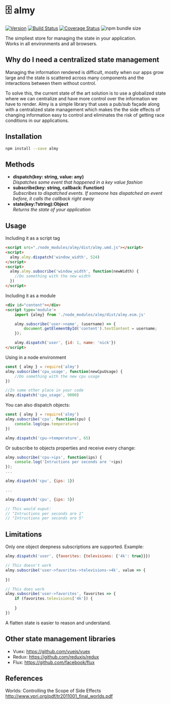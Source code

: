 # 🗄️ almy
[![Version](https://badgen.net/npm/v/almy)](https://www.npmjs.com/package/almy) 
[![Build Status](https://travis-ci.org/tomas2387/almy.svg?branch=master)](https://travis-ci.org/tomas2387/almy) 
[![Coverage Status](https://coveralls.io/repos/github/tomas2387/almy/badge.svg?branch=master)](https://coveralls.io/github/tomas2387/almy?branch=master)
![npm bundle size](https://img.shields.io/bundlephobia/minzip/almy)

The simpliest store for managing the state in your application.    
Works in all environments and all browsers.

## Why do I need a centralized state management

Managing the information rendered is difficult, mostly when our apps grow large and the state is scattered across many components and the interactions between them without control. 

To solve this, the current state of the art solution is to use a globalized state where we can centralize and have more control over the information we have to render. Almy is a simple library that uses a pub/sub façade along with a centralized state management which makes the the side effects of changing information easy to control and eliminates the risk of getting race conditions in our applications.

## Installation

```bash
npm install --save almy
```

## Methods
-  **dispatch(key: string, value: any)**    
_Dispatches some event that happened in a key value fashion_
-  **subscribe(key: string, callback: Function)**   
_Subscribes to dispatched events. If someone has dispatched an event before, it calls the callback right away_
-  **state(key:?string):Object**    
_Returns the state of your application_

## Usage

Including it as a script tag    
```html
<script src="./node_modules/almy/dist/almy.umd.js"></script>
<script>
  almy.almy.dispatch('window_width', 524)
</script>
<script>
  almy.almy.subscribe('window_width', function(newWidth) {
    //Do something with the new width
  })
</script>

```
Including it as a module      
```html
<div id="content"></div>
<script type='module'>
    import {almy} from './node_modules/almy/dist/almy.esm.js'

    almy.subscribe('user->name', (username) => {
        document.getElementById('content').textContent = username;
    });

    almy.dispatch('user', {id: 1, name: 'nick'})
</script>
```   

Using in a node environment
```js
const { almy } = require('almy')
almy.subscribe('cpu_usage', function(newCpuUsage) {
    //Do something with the new cpu usage
})

//In some other place in your code
almy.dispatch('cpu_usage', 9000)
```

You can also dispatch objects:
```js
const { almy } = require('almy')
almy.subscribe('cpu', function(cpu) {
    console.log(cpu.temperature)
})

almy.dispatch('cpu->temperature', 65)
```
Or subscribe to objects properties and receive every change:
```js
almy.subscribe('cpu->ips', function(ips) {
    console.log('Intructions per seconds are '+ips)
});
...

almy.dispatch('cpu', {ips: 1})

...

almy.dispatch('cpu', {ips: 5})

// This would ouput:
// "Intructions per seconds are 1"
// "Intructions per seconds are 5"
```

## Limitations

Only one object deepness subscriptions are supported. Example:

````js
almy.dispatch('user', {favorites: {televisions: {'4k': true}}})

// This doesn't work
almy.subscribe('user->favorites->televisions->4k', value => {
    
})

// This does work
almy.subscribe('user->favorites', favorites => {
    if (favorites.televisions['4k']) {
        
    }
})
````

A flatten state is easier to reason and understand.

## Other state management libraries

-  Vuex: https://github.com/vuejs/vuex
-  Redux: https://github.com/reduxjs/redux
-  Flux: https://github.com/facebook/flux

## References

Worlds: Controlling the Scope of Side Effects
http://www.vpri.org/pdf/tr2011001_final_worlds.pdf

